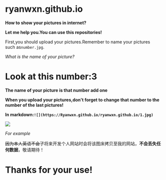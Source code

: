 # ryanwxn.github.io

__How to show your pictures in internet?__

__Let me help you.You can use this repositories!__

First,you should upload your pictures.Remember to name your pictures such as```number.jpg```.

*What is the name of your picture?*

# Look at this number:3

__The name of your picture is that number add one__

__When you upload your pictures,don't forget to change that number to the number of the last pictures!__

__In markdown:```![](https://Ryanwxn.github.io/ryanwxn.github.io/1.jpg)```__

![](https://Ryanwxn.github.io/ryanwxn.github.io/1.jpg)

*For example*

~~因为本人英语不会了~~将来开发个人网站时会将该图床拷贝至我的网站，__不会丢失任何数据__，敬请期待！

# Thanks for your use!
